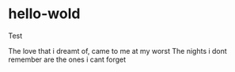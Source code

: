 # hello-wold
Test

The love that i dreamt of, came to me at my worst
The nights i dont remember are the ones i cant forget 

